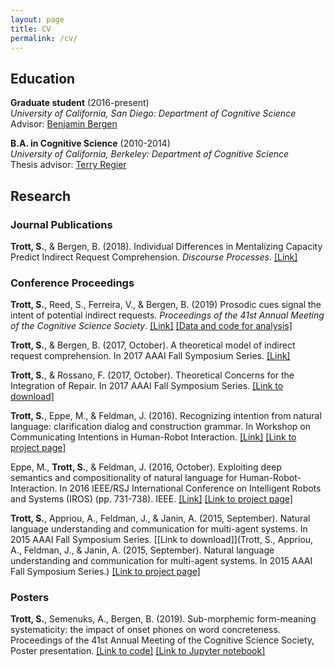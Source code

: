 ```yaml
---
layout: page
title: CV
permalink: /cv/
---
```



## Education

**Graduate student** (2016-present)  
*University of California, San Diego: Department of Cognitive Science*  
Advisor: [Benjamin Bergen](http://www.cogsci.ucsd.edu/~bkbergen/)

**B.A. in Cognitive Science** (2010-2014)  
*University of California, Berkeley: Department of Cognitive Science*  
Thesis advisor: [Terry Regier](http://lclab.berkeley.edu/regier/)

## Research 

### Journal Publications

**Trott, S.**, & Bergen, B. (2018). Individual Differences in Mentalizing Capacity Predict Indirect Request Comprehension. *Discourse Processes*. [[Link]](https://www.tandfonline.com/doi/pdf/10.1080/0163853X.2018.1548219)

### Conference Proceedings 

**Trott, S.**, Reed, S., Ferreira, V., & Bergen, B. (2019) Prosodic cues signal the intent of potential indirect requests. *Proceedings of the 41st Annual Meeting of the Cognitive Science Society*. [[Link]](https://www.researchgate.net/publication/335313498_Prosodic_cues_signal_the_intent_of_potential_indirect_requests) [[Data and code for analysis]](https://github.com/seantrott/prosody_indirect_requests)

**Trott, S.**, & Bergen, B. (2017, October). A theoretical model of indirect request comprehension. In 2017 AAAI Fall Symposium Series. [[Link]](https://www.aaai.org/ocs/index.php/FSS/FSS17/paper/viewFile/16026/15301)

**Trott, S.**, & Rossano, F. (2017, October). Theoretical Concerns for the Integration of Repair. In 2017 AAAI Fall Symposium Series. [[Link to download]](https://www.aaai.org/ocs/index.php/FSS/FSS17/paper/download/15976/15298)

**Trott, S.**, Eppe, M., & Feldman, J. (2016). Recognizing intention from natural language: clarification dialog and construction grammar. In Workshop on Communicating Intentions in Human-Robot Interaction. [[Link]](http://publications.eppe.eu/Trott_etal_Language_Intention_Ro-Man2016.pdf) [[Link to project page]](https://github.com/icsi-berkeley/ecg_framework_code/wiki)

Eppe, M., **Trott, S.**, & Feldman, J. (2016, October). Exploiting deep semantics and compositionality of natural language for Human-Robot-Interaction. In 2016 IEEE/RSJ International Conference on Intelligent Robots and Systems (IROS) (pp. 731-738). IEEE. [[Link]](https://ieeexplore.ieee.org/stamp/stamp.jsp?arnumber=7759133) [[Link to project page]](https://github.com/icsi-berkeley/ecg_framework_code/wiki)

**Trott, S.**, Appriou, A., Feldman, J., & Janin, A. (2015, September). Natural language understanding and communication for multi-agent systems. In 2015 AAAI Fall Symposium Series. [[Link to download]](Trott, S., Appriou, A., Feldman, J., & Janin, A. (2015, September). Natural language understanding and communication for multi-agent systems. In 2015 AAAI Fall Symposium Series.) [[Link to project page]](https://github.com/icsi-berkeley/ecg_framework_code/wiki)

### Posters

**Trott, S.**, Semenuks, A., Bergen, B. (2019). Sub-morphemic form-meaning systematicity: the impact of onset phones on word concreteness. Proceedings of the 41st Annual Meeting of the Cognitive Science Society, Poster presentation. [[Link to code]](https://github.com/seantrott/concreteness) [[Link to Jupyter notebook]](https://github.com/seantrott/concreteness/blob/master/phonetic_onset_brysbaert.ipynb)